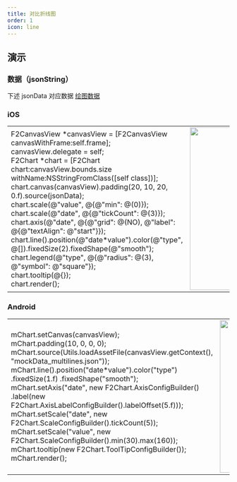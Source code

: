 ```yaml
---
title: 对比折线图
order: 1
icon: line
---
```



## 演示
### 数据（jsonString）
下述 jsonData 对应数据
[绘图数据](https://gw.alipayobjects.com/os/bmw-prod/2908c0ad-77d5-4c0f-85f4-ac3ca81c818e.json)



### iOS
<html>
    <table style="margin-left: auto; margin-right: auto;">
        <tr>
             <td width="55%">
             F2CanvasView *canvasView = [F2CanvasView canvasWithFrame:self.frame];<br/>
             canvasView.delegate = self;<br/>
             F2Chart *chart = [F2Chart chart:canvasView.bounds.size withName:NSStringFromClass([self class])];<br/>
             chart.canvas(canvasView).padding(20, 10, 20, 0.f).source(jsonData);<br/>
             chart.scale(@"value", @{@"min": @(0)});<br/>
             chart.scale(@"date", @{@"tickCount": @(3)});<br/>
             chart.axis(@"date", @{@"grid": @(NO), @"label": @{@"textAlign": @"start"}});<br/>
             chart.line().position(@"date*value").color(@"type", @[]).fixedSize(2).fixedShape(@"smooth");<br/>
             chart.legend(@"type", @{@"radius": @(3), @"symbol": @"square"});<br/>
             chart.tooltip(@{});<br/>
             chart.render();<br/>
            </td>
            <td>
             <img src="https://gw.alipayobjects.com/mdn/rms_04a9e5/afts/img/A*wR9OTrWNjb0AAAAAAAAAAAAAARQnAQ" style="max-height: 100%" width = "346" height = "369" />
            </td>
        </tr>
    </table>
</html>


### Android
<html>
    <table style="margin-left: auto; margin-right: auto;">
        <tr>
            <td width="55%">
                mChart.setCanvas(canvasView);<br/>
                mChart.padding(10, 0, 0, 0);<br/>
                mChart.source(Utils.loadAssetFile(canvasView.getContext(), "mockData_multilines.json"));<br/>
                mChart.line().position("date*value").color("type")
                                                    .fixedSize(1.f)
                                                    .fixedShape("smooth");<br/>
                mChart.setAxis("date", new F2Chart.AxisConfigBuilder()
                        .label(new F2Chart.AxisLabelConfigBuilder().labelOffset(5.f)));<br/>
                mChart.setScale("date", new F2Chart.ScaleConfigBuilder().tickCount(5));<br/>
                mChart.setScale("value", new F2Chart.ScaleConfigBuilder().min(30).max(160));<br/>
                mChart.tooltip(new F2Chart.ToolTipConfigBuilder());<br/>
                mChart.render();<br/>
            </td>
            <td>
             <img src="https://gw.alipayobjects.com/mdn/rms_04a9e5/afts/img/A*lihuRrkmYp8AAAAAAAAAAAAAARQnAQ" style="max-height: 100%" width = "346" />
            </td>
        </tr>
    </table>
</html>




